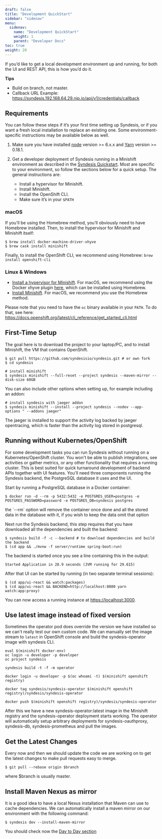 ```yaml
---
draft: false
title: "Development QuickStart"
sidebar: "sidenav"
menu:
  sidenav:
    name: "Development QuickStart"
    weight: 1
    parent: "Developer Docs"
toc: true
weight: 20
---
```



If you’d like to get a local development environment up and running, for
both the UI and REST API, this is how you’d do it.

**Tips**

  - Build on branch, not master.
  - Callback URL Example:
    <https://syndesis.192.168.64.29.nip.io/api/v1/credentials/callback>

## Requirements

You can follow these steps if it’s your first time setting up Syndesis,
or if you want a fresh local installation to replace an existing one.
Some environment-specific instructions may be available below as well.

1.  Make sure you have installed [node](https://nodejs.org/en/download/)
    version \>= 6.x.x and [Yarn](https://yarnpkg.com/en/docs/install)
    version \>= 0.18.1.
2.  Get a developer deployment of Syndesis running in a Minishift
    environment as described in the [Syndesis
    Quickstart](https://syndesis.io/quickstart/). Most are specific to
    your environment, so follow the sections below for a quick setup.
    The general instructions are:

      - Install a hypervisor for Minishift.
      - Install Minishift.
      - Install the OpenShift CLI.
      - Make sure it’s in your `$PATH`

### macOS

If you’ll be using the Homebrew method, you’ll obviously need to have
Homebrew installed. Then, to install the hypervisor for Minishift and
Minishift itself:

```shell
$ brew install docker-machine-driver-xhyve
$ brew cask install minishift
```

Finally, to install the OpenShift CLI, we recommend using Homebrew:
`brew install openshift-cli`

### Linux & Windows

  - [Install a hypervisor for Minishift](https://docs.openshift.org/latest/minishift/getting-started/installing.html#install-prerequisites).
    For macOS, we recommend using the Docker xhyve plugin
    [here](https://docs.openshift.org/latest/minishift/getting-started/setting-up-driver-plugin.html#xhyve-driver-install),
    which can be installed using Homebrew.
  - [Install Minishift](https://docs.openshift.org/latest/minishift/getting-started/installing.html#installing-instructions).
    For macOS, we recommend you use the Homebrew method.

Please note that you need to have the `oc` binary available in your
`PATH`. To do that, see here:
<https://docs.openshift.org/latest/cli_reference/get_started_cli.html>

## First-Time Setup

The goal here is to download the project to your laptop/PC, and to
install Minishift, the VM that contains OpenShift.

```shell
$ git pull https://github.com/syndesisio/syndesis.git # or own fork
$ cd syndesis

# install minishift
$ syndesis minishift --full-reset --project syndesis --maven-mirror --disk-size 60GB
```

You can also include other options when setting up, for example
including an addon:

```shell
# install syndesis with jaeger addon
$ syndesis minishift --install --project syndesis --nodev --app-options " --addons jaeger"
```
<div class="alert alert-info admonition" role="alert"> <i class="fa
important"></i> The jaeger is installed to support the activity log
backed by jaeger opentracing, which is faster than the activity log
stored in postgresql.  </div>

## Running without Kubernetes/OpenShift

For some development tasks you can run Syndesis without running on a
Kubernetes/OpenShift cluster. You won't be able to publish integrations,
see activities or gather metrics, or any other functionality that
requires a running cluster. This is best suited for quick turnaround
development of backend APIs together with UI features. You'll need three
components running the Syndesis backend, the PostgreSQL database it uses
and the UI.

Start by running a PostgreSQL database in a Docker container:

```shell
$ docker run -d --rm -p 5432:5432 -e POSTGRES_USER=postgres -e POSTGRES_PASSWORD=password -e POSTGRES_DB=syndesis postgres
```
<div class="alert alert-info admonition" role="alert"> <i class="fa
important"></i> the `--rm` option will remove the container once done
and all the stored data in the database with it, if you wish to keep the
data omit that option </div>

Next run the Syndesis backend, this step requires that you have
downloaded all the dependencies and built the backend:

```shell
$ syndesis build -f -c --backend # to download dependencies and build the backend
$ (cd app && ./mvnw -f server/runtime spring-boot:run)
```

The backend is started once you see a line containing this in the
output:

```
Started Application in 28.9 seconds (JVM running for 29.615)
```

After that UI can be started by running (in two separate terminal
sessions):

```shell
$ (cd app/ui-react && watch:packages)
$ (cd app/ui-react && BACKEND=http://localhost:8080 yarn watch:app:proxy)
```

You can now access a running instance at <https://localhost:3000>.


## Use latest image instead of fixed version

Sometimes the operator pod does override the version we have installed so we can't really test our own custom code. We can manually set the image stream to `latest` in OpenShift console and build the syndesis-operator image with syndesis CLI.


```shell
eval $(minishift docker-env)
oc login -u developer -p developer
oc project syndesis

syndesis build -t -f -m operator

docker login -u developer -p $(oc whoami -t) $(minishift openshift registry)

docker tag syndesis/syndesis-operator $(minishift openshift registry)/syndesis/syndesis-operator

docker push $(minishift openshift registry)/syndesis/syndesis-operator
```

After this we have a new syndesis-operator:latest image in the Minishift registry and the syndesis-operator deployment starts working. The operator will automatically setup arbitrary deployments for syndesis-oauthproxy, syndesis-db, syndesis-prometheus and pull the images.

## Get the Latest Changes

Every now and then we should update the code we are working on to get the latest changes to make pull requests easy to merge.

```shell
$ git pull --rebase origin $branch
```

where $branch is usually master.

## Install Maven Nexus as mirror

It is a good idea to have a local Nexus installation that Maven can use to cache dependencies. We can automatically install a maven mirror on our environment with the following command:

```shell
$ syndesis dev --install-maven-mirror
```

You should check now the [Day to Day section](/docs/day_to_day)
